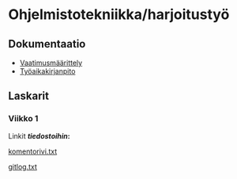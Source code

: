# Ohjelmistotekniikka/harjoitustyö

## Dokumentaatio
- [Vaatimusmäärittely](https://github.com/NooraKemp/ot-harjoitustyo/blob/master/dokumentaatio/vaatimusmaarittely.md)
- [Työaikakirjanpito](https://github.com/NooraKemp/ot-harjoitustyo/blob/master/dokumentaatio/tuntikirjanpito.md)

## Laskarit
### Viikko 1
Linkit **_tiedostoihin_:**

[komentorivi.txt](https://github.com/NooraKemp/ot-harjoitustyo/blob/master/laskarit/viikko1/komentorivi.txt)

[gitlog.txt](https://github.com/NooraKemp/ot-harjoitustyo/blob/master/laskarit/viikko1/gitlog.txt)
